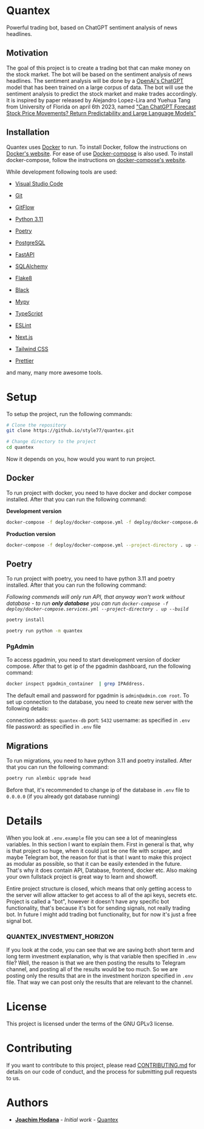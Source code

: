 # Quantex

Powerful trading bot, based on ChatGPT sentiment analysis of news headlines.

## Motivation

The goal of this project is to create a trading bot that can make money on the stock market. The bot will be based on the sentiment analysis of news headlines. The sentiment analysis will be done by a [OpenAi's ChatGPT](https://chat.openai.com/) model that has been trained on a large corpus of data. The bot will use the sentiment analysis to predict the stock market and make trades accordingly. It is inspired by paper released by Alejandro Lopez-Lira and Yuehua Tang from University of Florida on april 6th 2023, named ["Can ChatGPT Forecast Stock Price Movements? Return Predictability and Large Language Models"](https://arxiv.org/pdf/2304.07619.pdf)

## Installation

Quantex uses [Docker](https://www.docker.com/) to run. To install Docker, follow the instructions on [Docker's website](https://docs.docker.com/get-docker/). For ease of use [Docker-compose](https://docs.docker.com/compose/) is also used. To install docker-compose, follow the instructions on [docker-compose's website](https://docs.docker.com/compose/install/).

While development following tools are used:
- [Visual Studio Code](https://code.visualstudio.com/)
- [Git](https://git-scm.com/)
- [GitFlow](https://github.com/petervanderdoes/gitflow-avh)

- [Python 3.11](https://www.python.org/downloads/release/python-3110/)
- [Poetry](https://python-poetry.org/docs/)

- [PostgreSQL](https://www.postgresql.org/)
- [FastAPI](https://fastapi.tiangolo.com/)
- [SQLAlchemy](https://www.sqlalchemy.org/)

- [Flake8](https://flake8.pycqa.org/en/latest/)
- [Black](https://black.readthedocs.io/en/stable/)
- [Mypy](https://mypy.readthedocs.io/en/stable/)

- [TypeScript](https://www.typescriptlang.org/)
- [ESLint](https://eslint.org/)
- [Next.js](https://nextjs.org/)
- [Tailwind CSS](https://tailwindcss.com/)
- [Prettier](https://prettier.io/)

and many, many more awesome tools.

# Setup

To setup the project, run the following commands:

```bash
# Clone the repository
git clone https://github.io/style77/quantex.git

# Change directory to the project
cd quantex

```

Now it depends on you, how would you want to run project.

## Docker

To run project with docker, you need to have docker and docker compose installed. After that you can run the following command:

**Development version**
```bash
docker-compose -f deploy/docker-compose.yml -f deploy/docker-compose.dev.yml --project-directory . up --build 
```

**Production version**
```bash
docker-compose -f deploy/docker-compose.yml --project-directory . up --build 
```

## Poetry

To run project with poetry, you need to have python 3.11 and poetry installed. After that you can run the following command:

*Following commends will only run API, that anyway won't work without database - to run **only database** you can run `docker-compose -f deploy/docker-compose.services.yml --project-directory . up --build`*
```bash
poetry install
```

```bash
poetry run python -m quantex
```

### PgAdmin

To access pgadmin, you need to start development version of docker compose. After that to get ip of the pgadmin dashboard, run the following command:

```bash
docker inspect pgadmin_container  | grep IPAddress.
```

The default email and password for pgadmin is `admin@admin.com root`.
To set up connection to the database, you need to create new server with the following details:

connection address: `quantex-db`
port: `5432`
username: as specified in `.env` file
password: as specified in `.env` file

## Migrations

To run migrations, you need to have python 3.11 and poetry installed. After that you can run the following command:

```bash
poetry run alembic upgrade head
```

Before that, it's recommended to change ip of the database in `.env` file to `0.0.0.0` (if you already got database running)

# Details

When you look at `.env.example` file you can see a lot of meaningless variables. In this section I want to explain them.
First in general is that, why is that project so huge, when it could just be one file with scraper, and maybe Telegram bot, the reason for that is that I want to make this project as modular as possible, so that it can be easily extended in the future. That's why it does contain API, Database, frontend, docker etc. Also making your own fullstack project is great way to learn and showoff.

Entire project structure is closed, which means that only getting access to the server will allow attacker to get access to all of the api keys, secrets etc.
Project is called a "bot", however it doesn't have any specific bot functionality, that's because it's bot for sending signals, not really trading bot. In future I might add trading bot functionality, but for now it's just a free signal bot.

### QUANTEX_INVESTMENT_HORIZON
If you look at the code, you can see that we are saving both short term and long term investment explanation, why is that variable then specified in `.env` file? Well, the reason is that we are then posting the results to Telegram channel, and posting all of the results would be too much. So we are posting only the results that are in the investment horizon specified in `.env` file. That way we can post only the results that are relevant to the channel.

# License

This project is licensed under the terms of the GNU GPLv3 license.

# Contributing

If you want to contribute to this project, please read [CONTRIBUTING.md](CONTRIBUTING.md) for details on our code of conduct, and the process for submitting pull requests to us.

# Authors

- **[Joachim Hodana](github.com/style77)** - _Initial work_ - [Quantex](github.com/style77/quantex)